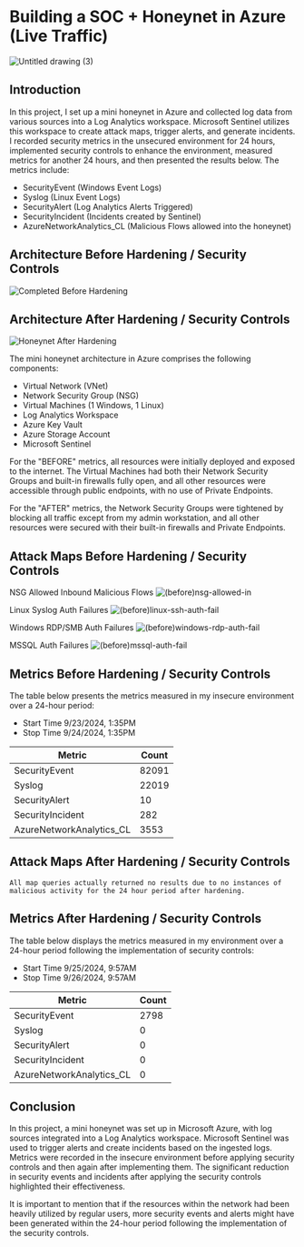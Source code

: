 # Building a SOC + Honeynet in Azure (Live Traffic)
![Untitled drawing (3)](https://github.com/user-attachments/assets/cb551476-6f70-4eb5-bf22-0be793cb1038)


## Introduction

In this project, I set up a mini honeynet in Azure and collected log data from various sources into a Log Analytics workspace. Microsoft Sentinel utilizes this workspace to create attack maps, trigger alerts, and generate incidents. I recorded security metrics in the unsecured environment for 24 hours, implemented security controls to enhance the environment, measured metrics for another 24 hours, and then presented the results below. The metrics include:

- SecurityEvent (Windows Event Logs)
- Syslog (Linux Event Logs)
- SecurityAlert (Log Analytics Alerts Triggered)
- SecurityIncident (Incidents created by Sentinel)
- AzureNetworkAnalytics_CL (Malicious Flows allowed into the honeynet)

## Architecture Before Hardening / Security Controls
![Completed Before Hardening](https://github.com/user-attachments/assets/6b38b28c-e97b-4ebb-99c8-f14892272a04)

## Architecture After Hardening / Security Controls
![Honeynet After Hardening](https://github.com/user-attachments/assets/78ff760f-7f42-42a7-b18b-55ab8a3b03f7)


The mini honeynet architecture in Azure comprises the following components:

- Virtual Network (VNet)
- Network Security Group (NSG)
- Virtual Machines (1 Windows, 1 Linux)
- Log Analytics Workspace
- Azure Key Vault
- Azure Storage Account
- Microsoft Sentinel

For the "BEFORE" metrics, all resources were initially deployed and exposed to the internet. The Virtual Machines had both their Network Security Groups and built-in firewalls fully open, and all other resources were accessible through public endpoints, with no use of Private Endpoints.

For the "AFTER" metrics, the Network Security Groups were tightened by blocking all traffic except from my admin workstation, and all other resources were secured with their built-in firewalls and Private Endpoints.

## Attack Maps Before Hardening / Security Controls

NSG Allowed Inbound Malicious Flows
![(before)nsg-allowed-in](https://github.com/user-attachments/assets/521f4940-9de4-468a-b4c6-d7c2a754c28b)

Linux Syslog Auth Failures
![(before)linux-ssh-auth-fail](https://github.com/user-attachments/assets/c3efbb75-95e0-4ffe-9282-067be74f97f1)

Windows RDP/SMB Auth Failures
![(before)windows-rdp-auth-fail](https://github.com/user-attachments/assets/6fb158c9-17ed-4ecd-8bb9-b05b76df1734)

MSSQL Auth Failures
![(before)mssql-auth-fail](https://github.com/user-attachments/assets/26210ced-3fe1-4671-a6cd-8bca3046b6be)

<!-- ![NSG Allowed Inbound Malicious Flows](https://github.com/steveabner/Cloud-SOC/assets/164390231/65a62138-0290-4d11-81ed-bfbfdf370d85)<br> -->
<!-- ![Linux Syslog Auth Failures](https://github.com/steveabner/Cloud-SOC/assets/164390231/e61e0ad4-4933-4f9f-bc5e-1b25aa1c9de3)<br> -->
<!-- ![Windows RDP/SMB Auth Failures](https://github.com/steveabner/Cloud-SOC/assets/164390231/4b10bbfd-b4fa-4187-a262-b677d17c8cb6)<br> -->

## Metrics Before Hardening / Security Controls

The table below presents the metrics measured in my insecure environment over a 24-hour period:

- Start Time 9/23/2024, 1:35PM
- Stop Time 9/24/2024, 1:35PM

| Metric                   | Count
| ------------------------ | -----
| SecurityEvent            | 82091
| Syslog                   | 22019
| SecurityAlert            | 10
| SecurityIncident         | 282
| AzureNetworkAnalytics_CL | 3553

## Attack Maps After Hardening / Security Controls

```All map queries actually returned no results due to no instances of malicious activity for the 24 hour period after hardening.```

## Metrics After Hardening / Security Controls

The table below displays the metrics measured in my environment over a 24-hour period following the implementation of security controls:

- Start Time 9/25/2024, 9:57AM
- Stop Time 9/26/2024, 9:57AM

| Metric                   | Count
| ------------------------ | -----
| SecurityEvent            | 2798
| Syslog                   | 0
| SecurityAlert            | 0
| SecurityIncident         | 0
| AzureNetworkAnalytics_CL | 0

## Conclusion

In this project, a mini honeynet was set up in Microsoft Azure, with log sources integrated into a Log Analytics workspace. Microsoft Sentinel was used to trigger alerts and create incidents based on the ingested logs. Metrics were recorded in the insecure environment before applying security controls and then again after implementing them. The significant reduction in security events and incidents after applying the security controls highlighted their effectiveness.

It is important to mention that if the resources within the network had been heavily utilized by regular users, more security events and alerts might have been generated within the 24-hour period following the implementation of the security controls.
